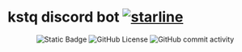 # kstq discord bot [![starline](https://starlines.qoo.monster/assets/KosteQ314/kstq)](https://github.com/qoomon/starline)
<p align="center">
  <img alt="Static Badge" src="https://img.shields.io/badge/version-1.1.0--alpha-blue">
  <img alt="GitHub License" src="https://img.shields.io/github/license/KosteQ314/kstq">
  <img alt="GitHub commit activity" src="https://img.shields.io/github/commit-activity/t/KosteQ314/kstq?color=neongreen">
</p>
